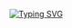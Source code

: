 [![Typing SVG](https://readme-typing-svg.demolab.com?font=Fira+Code&duration=3000&pause=1000&color=0F76EE&width=300&height=40&lines=Software+is+my+calling)](https://git.io/typing-svg)

<!--
**kkomelin/kkomelin** is a ✨ _special_ ✨ repository because its `README.md` (this file) appears on your GitHub profile.

Here are some ideas to get you started:

- 🔭 I’m currently working on ...
- 🌱 I’m currently learning ...
- 👯 I’m looking to collaborate on ...
- 🤔 I’m looking for help with ...
- 💬 Ask me about ...
- 📫 How to reach me: ...
- 😄 Pronouns: ...
- ⚡ Fun fact: ...
-->

